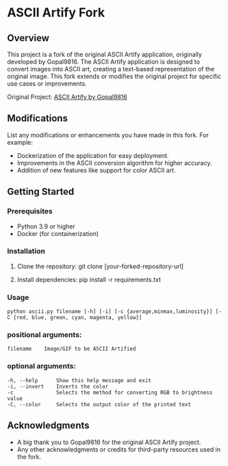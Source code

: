 # ASCII Artify Fork

## Overview

This project is a fork of the original ASCII Artify application, originally developed by Gopal9816. The ASCII Artify application is designed to convert images into ASCII art, creating a text-based representation of the original image. This fork extends or modifies the original project for specific use cases or improvements.

Original Project: [ASCII Artify by Gopal9816](https://github.com/Gopal9816/ASCII-Artify)

## Modifications

List any modifications or enhancements you have made in this fork. For example:
- Dockerization of the application for easy deployment.
- Improvements in the ASCII conversion algorithm for higher accuracy.
- Addition of new features like support for color ASCII art.

## Getting Started

### Prerequisites

- Python 3.9 or higher
- Docker (for containerization)

### Installation

1. Clone the repository:
    git clone [your-forked-repository-url]

2. Install dependencies:
    pip install -r requirements.txt

### Usage
    
    python ascii.py filename [-h] [-i] [-c {average,minmax,luminosity}] [-C {red, blue, green, cyan, magenta, yellow}]

### positional arguments:
    
    filename    Image/GIF to be ASCII Artified

### optional arguments:
    
    -h, --help      Show this help message and exit
    -i, --invert    Inverts the color
    -c              Selects the method for converting RGB to brightness value
    -C, --color     Selects the output color of the printed text

## Acknowledgments

- A big thank you to Gopal9816 for the original ASCII Artify project.
- Any other acknowledgments or credits for third-party resources used in the fork.